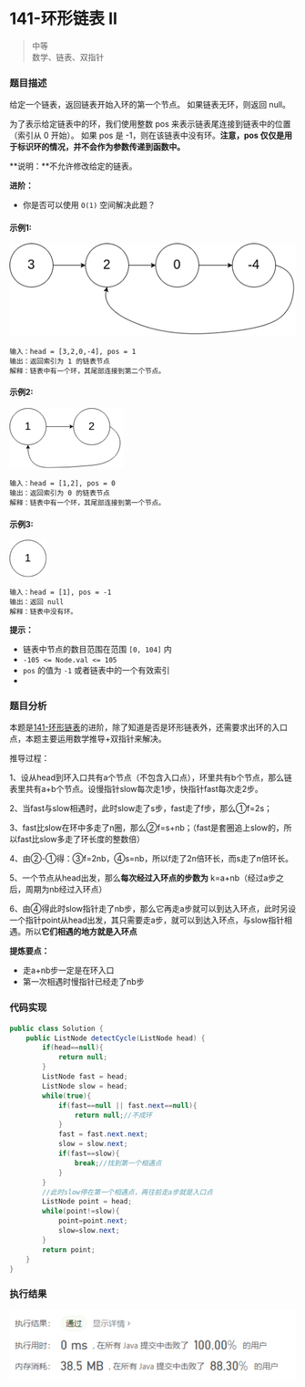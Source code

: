 # 141-环形链表 II

> 中等  
> 数学、链表、双指针

### 题目描述

给定一个链表，返回链表开始入环的第一个节点。 如果链表无环，则返回 null。

为了表示给定链表中的环，我们使用整数 pos 来表示链表尾连接到链表中的位置（索引从 0 开始）。 如果 pos 是 -1，则在该链表中没有环。**注意，pos 仅仅是用于标识环的情况，并不会作为参数传递到函数中。**

**说明：**不允许修改给定的链表。

**进阶：**

- 你是否可以使用 `O(1)` 空间解决此题？

#### 示例1:

![pic](https://github.com/hinkleung/leetcode/blob/main/problems/142-环形链表%20II/142-pic.png)

```
输入：head = [3,2,0,-4], pos = 1
输出：返回索引为 1 的链表节点
解释：链表中有一个环，其尾部连接到第二个节点。
```

#### 示例2:

![pic](https://github.com/hinkleung/leetcode/blob/main/problems/142-环形链表%20II/142-pic2.png)

```
输入：head = [1,2], pos = 0
输出：返回索引为 0 的链表节点
解释：链表中有一个环，其尾部连接到第一个节点。
```

#### 示例3:

![pic](https://github.com/hinkleung/leetcode/blob/main/problems/142-环形链表%20II/142-pic3.png)

```
输入：head = [1], pos = -1
输出：返回 null
解释：链表中没有环。
```

**提示：**

- 链表中节点的数目范围在范围 `[0, 104]` 内
- `-105 <= Node.val <= 105`
- `pos` 的值为 `-1` 或者链表中的一个有效索引
- </br>

### 题目分析

本题是[141-环形链表](https://github.com/hinkleung/leetcode/blob/main/problems/141-环形链表/141-solution.md)的进阶，除了知道是否是环形链表外，还需要求出环的入口点，本题主要运用数学推导+双指针来解决。

推导过程：

1、设从head到环入口共有a个节点（不包含入口点），环里共有b个节点，那么链表里共有a+b个节点。设慢指针slow每次走1步，快指针fast每次走2步。

2、当fast与slow相遇时，此时slow走了s步，fast走了f步，那么①f=2s；

3、fast比slow在环中多走了n圈，那么②f=s+nb；（fast是套圈追上slow的，所以fast比slow多走了环长度的整数倍）

4、由②-①得：③f=2nb，④s=nb，所以f走了2n倍环长，而s走了n倍环长。

5、一个节点从head出发，那么**每次经过入环点的步数为** k=a+nb（经过a步之后，周期为nb经过入环点）

6、由④得此时slow指针走了nb步，那么它再走a步就可以到达入环点，此时另设一个指针point从head出发，其只需要走a步，就可以到达入环点，与slow指针相遇。所以**它们相遇的地方就是入环点**

**提炼要点：**

- 走a+nb步一定是在环入口
- 第一次相遇时慢指针已经走了nb步



### 代码实现

```java
public class Solution {
    public ListNode detectCycle(ListNode head) {
        if(head==null){
            return null;
        }
        ListNode fast = head;
        ListNode slow = head;
        while(true){
            if(fast==null || fast.next==null){
                return null;//不成环
            }
            fast = fast.next.next;
            slow = slow.next;
            if(fast==slow){
                break;//找到第一个相遇点
            }
        }
        //此时slow停在第一个相遇点，再往前走a步就是入口点
        ListNode point = head;
        while(point!=slow){
            point=point.next;
            slow=slow.next;
        }
        return point;
    }
}
```

### 执行结果

![pic](https://github.com/hinkleung/leetcode/blob/main/problems/142-环形链表%20II/142-result.png)
